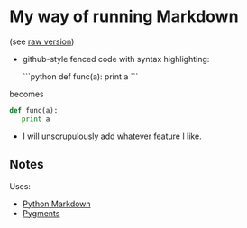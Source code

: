 # My way of running Markdown #

(see [raw version](https://raw.github.com/ihrke/mi-markdown/master/README.md))

* github-style fenced code with syntax highlighting:

    \`\`\`python
    def func(a):
       print a
    \`\`\`
   
becomes

```python
def func(a):
   print a
```

* I will unscrupulously add whatever feature I like.

## Notes ##

Uses:

* [Python Markdown](http://www.freewisdom.org/projects/python-markdown/)
* [Pygments](http://pygments.org/)

